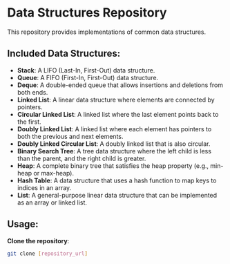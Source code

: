 # Data Structures Repository

This repository provides implementations of common data structures.

## Included Data Structures:

- **Stack**: A LIFO (Last-In, First-Out) data structure.
- **Queue**: A FIFO (First-In, First-Out) data structure.
- **Deque**: A double-ended queue that allows insertions and deletions from both ends.
- **Linked List**: A linear data structure where elements are connected by pointers.
- **Circular Linked List**: A linked list where the last element points back to the first.
- **Doubly Linked List**: A linked list where each element has pointers to both the previous and next elements.
- **Doubly Linked Circular List**: A doubly linked list that is also circular.
- **Binary Search Tree**: A tree data structure where the left child is less than the parent, and the right child is greater.
- **Heap**: A complete binary tree that satisfies the heap property (e.g., min-heap or max-heap).
- **Hash Table**: A data structure that uses a hash function to map keys to indices in an array.
- **List**: A general-purpose linear data structure that can be implemented as an array or linked list.

## Usage:

 **Clone the repository**:
   ```bash
   git clone [repository_url]
   ```
